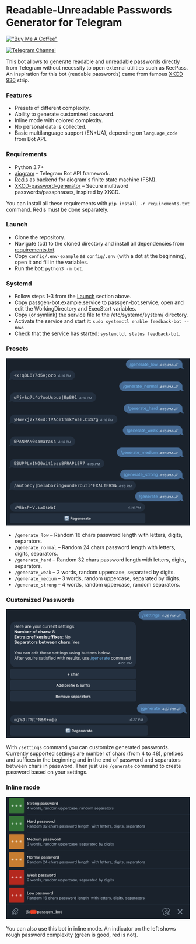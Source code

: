 # Readable-Unreadable Passwords Generator for Telegram

[!["Buy Me A Coffee"](https://www.buymeacoffee.com/assets/img/custom_images/orange_img.png)](https://www.buymeacoffee.com/kraloveckey)

[![Telegram Channel](https://img.shields.io/badge/Telegram%20Channel-2CA5E0?style=for-the-badge&logo=telegram&logoColor=white)](https://t.me/cyber_notes)

This bot allows to generate readable and unreadable passwords directly from Telegram without necessity to open external utilities such as KeePass. An inspiration for this bot (readable passwords) came from famous [XKCD 936](http://xkcd.com/936/) strip.  

### Features 
* Presets of different complexity.
* Ability to generate customized password.
* Inline mode with colored complexity.
* No personal data is collected.
* Basic multilanguage support (EN+UA), depending on `language_code` from Bot API.

### Requirements
* Python 3.7+  
* [aiogram](https://github.com/aiogram/aiogram) – Telegram Bot API framework.
* [Redis](https://redis.io) as backend for aiogram's finite state machine (FSM).  
* [XKCD-password-generator](https://github.com/redacted/XKCD-password-generator) – Secure multiword passwords/passphrases, inspired by XKCD.

You can install all these requirements with `pip install -r requirements.txt` command. Redis must be done separately.

### Launch

* Clone the repository.
* Navigate (cd) to the cloned directory and install all dependencies from [requirements.txt](requirements.txt).
* Copy `config/.env-example` as `config/.env` (with a dot at the beginning), open it and fill in the variables.
* Run the bot: `python3 -m bot`.

### Systemd

* Follow steps 1-3 from the [Launch](#launch) section above.
* Copy passgen-bot.example.service to passgen-bot.service, open and edit the WorkingDirectory and ExecStart variables.
* Copy (or symlink) the service file to the /etc/systemd/system/ directory.
* Activate the service and start it: `sudo systemctl enable feedback-bot --now`.
* Check that the service has started: `systemctcl status feedback-bot`.

### Presets
 ![Presets](img/readme_presets.png)

* `/generate_low` – Random 16 chars password length  with letters, digits, separators.
* `/generate_normal` – Random 24 chars password length  with letters, digits, separators.
* `/generate_hard` – Random 32 chars password length  with letters, digits, separators.
* `/generate_weak` – 2 words, random uppercase, separated by digits.
* `/generate_medium` – 3 words, random uppercase, separated by digits.
* `/generate_strong` – 4 words, random uppercase, random separators.

### Customized Passwords

![Customized Passwords](img/readme_settings.png)  

With `/settings` command you can customize generated passwords. Currently supported settings are number of chars (from 4 to 48), prefixes and suffices in the beginning and in the end of password and separators between chars in password. 
Then just use `/generate` command to create password based on your settings.

### Inline mode

![Inline mode](img/readme_inline.png)

You can also use this bot in inline mode. An indicator on the left shows rough password complexity (green is good, red is not).